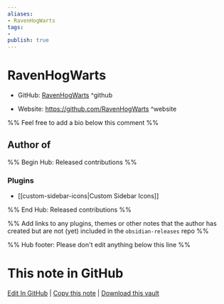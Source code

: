 ```yaml
---
aliases:
- RavenHogWarts
tags:
- 
publish: true
---
```


# RavenHogWarts

- GitHub: [RavenHogWarts](https://github.com/RavenHogWarts/) ^github
<!-- - Discord: `@` ^discord-->
- Website: <https://github.com/RavenHogWarts> ^website
<!-- - [[Publish sites|Publish site]]: <https://> ^publish-->

%% Feel free to add a bio below this comment %%


## Author of

%% Begin Hub: Released contributions %%
### Plugins
- [[custom-sidebar-icons|Custom Sidebar Icons]]

%% End Hub: Released contributions %%

%% Add links to any plugins, themes or other notes that the author has created but are not (yet) included in the `obsidian-releases` repo %%

<!--
### Unlisted plugins
-->

<!--
### Others
-->

<!--
## Sponsor this author
-->

<!-- - [[GitHub sponsors]]: [Sponsor @RavenHogWarts on GitHub Sponsors](https://github.com/sponsors/RavenHogWarts) ^github-sponsor-->
<!-- - [[Buy me a coffee]]: <https://> ^buy-me-a-coffee-->
<!-- - [[PayPal]]: <https://> ^paypal-->
<!-- - [[Patreon]]: <https://> ^patreon-->

<!--
## Follow this author
-->

<!-- - [[YouTube Channels|On YouTube]]: <https://> ^youtube-->
<!-- - Twitter: <https://> ^twitter-->
<!-- - ... -->

%% Hub footer: Please don't edit anything below this line %%

# This note in GitHub

<span class="git-footer">[Edit In GitHub](https://github.dev/obsidian-community/obsidian-hub/blob/main/01%20-%20Community/People/RavenHogWarts.md "git-hub-edit-note") | [Copy this note](https://raw.githubusercontent.com/obsidian-community/obsidian-hub/main/01%20-%20Community/People/RavenHogWarts.md "git-hub-copy-note") | [Download this vault](https://github.com/obsidian-community/obsidian-hub/archive/refs/heads/main.zip "git-hub-download-vault") </span>
